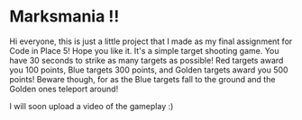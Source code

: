 # Marksmania !!

Hi everyone, this is just a little project that I made as my final assignment for Code in Place 5! Hope you like it. 
It's a simple target shooting game. You have 30 seconds to strike as many targets as possible!
Red targets award you 100 points, Blue targets 300 points, and Golden targets award you 500 points! Beware though, for
as the Blue targets fall to the ground and the Golden ones teleport around! 

I will soon upload a video of the gameplay :)
